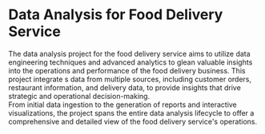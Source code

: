 # Data Analysis for Food Delivery Service  
   
The data analysis project for the food delivery service aims to utilize data engineering techniques and advanced analytics to glean valuable insights into the operations and performance of the food delivery business. This project integrate s data from multiple sources, including customer orders, restaurant information, and delivery data, to provide insights that drive strategic and operational decision-making.    
From initial data ingestion to the generation of reports and interactive visualizations, the project spans the entire data analysis lifecycle to offer a comprehensive and detailed view of the food delivery service's operations. 

  
